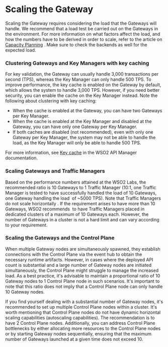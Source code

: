 # Scaling the Gateway

Scaling the Gateway requires considering the load that the Gateways will handle. We recommend that a load test be carried out on the Gateways in the environment. For more information on what factors affect the load, and how the numbers have to be derived in order to scale, refer to the article on [Capacity Planning](https://wso2.com/library/articles/2015/12/article-capacity-planning-exercise-with-wso2-middleware-platform/) . Make sure to check the backends as well for the expected load.

### Clustering Gateways and Key Managers with key caching

For key validation, the Gateway can usually handle 3,000 transactions per second (TPS), whereas the Key Manager can only handle 500 TPS. To improve performance, the key cache is enabled on the Gateway by default, which allows the system to handle 3,000 TPS. However, if you need better security, you can enable the cache on the Key Manager instead. Note the following about clustering with key caching:

-   When the cache is enabled at the Gateway, you can have two Gateways per Key Manager.
-   When the cache is enabled at the Key Manager and disabled at the Gateway, you can have only one Gateway per Key Manager.
-   If both caches are disabled (not recommended), even with only one Gateway per Key Manager, the system may not be able to handle the load, as the Key Manager will only be able to handle 500 TPS.

For more information, see [Key cache]({{base_path}}/administer/product-configurations/configuring-caching/#key-cache) in the WSO2 API Manager documentation.

### Scaling Gateways and Traffic Managers

Based on the performance numbers attained at the WSO2 Labs, the recommended ratio is 10 Gateways to 1 Traffic Manager (10:1, one Traffic Manager is tested to have successfully handled the load of 10 Gateways, one Gateway handling the load  of ~5000 TPS). Note that Traffic Managers do not scale horizontally . If the requirement arises to have more than 10 Gateways, WSO2 recommends  to have Traffic Managers placed in dedicated clusters of a maximum of 10 Gateways each. However, the number of Gateways in a cluster is not a hard limit and can vary according to your requirement.

### Scaling the Gateways and the Control Plane

When multiple Gateway nodes are simultaneously spawned, they establish connections with the Control Plane via the event hub to obtain the necessary runtime artifacts. However, in cases where the deployed API count is substantial and a large number of Gateway nodes are initiated simultaneously, the Control Plane might struggle to manage the increased load. As a best practice, it's advisable to maintain a proportional ratio of 10 Gateway nodes to 1 Control Plane node in such scenarios. It's important to note that this ratio does not imply that a Control Plane node can only handle 10 Gateway nodes.

If you find yourself dealing with a substantial number of Gateway nodes, it's recommended to set up multiple Control Plane nodes within a cluster. It's worth mentioning that Control Plane nodes do not have dynamic horizontal scaling capabilities (autoscaling capabilities). The recommendation is to have 2 Control Plane nodes. Additionally, you can address Control Plane bottlenecks by either allocating more resources to the Control Plane nodes or by starting Gateway nodes sequentially, ensuring that the maximum number of Gateways launched at a given time does not exceed 10.
